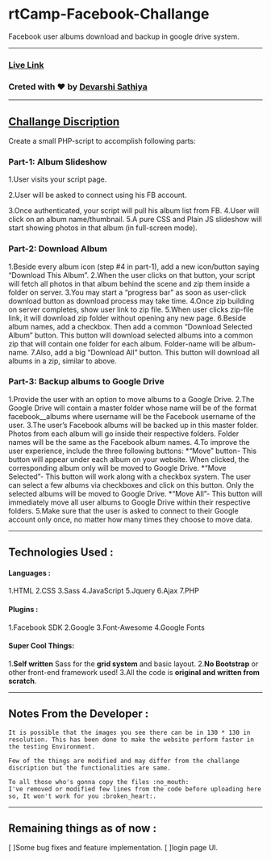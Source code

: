 # rtCamp-Facebook-Challange
Facebook user albums download and backup in google drive system.

-----

### [Live Link](www.test.com)

### Creted with :heart: by [Devarshi Sathiya](https://www.devarshi.xyz)

----

## [Challange Discription](https://careers.rtcamp.com/web-engineer/assignments/#facebook-challenge)
Create a small PHP-script to accomplish following parts:

### Part-1: Album Slideshow
1.User visits your script page.

2.User will be asked to connect using his FB account.

3.Once authenticated, your script will pull his album list from FB.
4.User will click on an album name/thumbnail.
5.A pure CSS and Plain JS slideshow will start showing photos in that album (in full-screen mode).

### Part-2: Download Album
1.Beside every album icon (step #4 in part-1), add a new icon/button saying “Download This Album”.
2.When the user clicks on that button, your script will fetch all photos in that album behind the scene and zip them inside a folder on server.
3.You may start a “progress bar” as soon as user-click download button as download process may take time.
4.Once zip building on server completes, show user link to zip file.
5.When user clicks zip-file link, it will download zip folder without opening any new page.
6.Beside album names, add a checkbox. Then add a common “Download Selected Album” button. This button will download selected albums into a common zip that will contain one folder for each album. Folder-name will be album-name.
7.Also, add a big “Download All” button. This button will download all albums in a zip, similar to above.

### Part-3: Backup albums to Google Drive
1.Provide the user with an option to move albums to a Google Drive.
2.The Google Drive will contain a master folder whose name will be of the format facebook_<username>_albums where username will be the Facebook username of the user.
3.The user’s Facebook albums will be backed up in this master folder. Photos from each album will go inside their respective folders. Folder names will be the same as the Facebook album names.
4.To improve the user experience, include the three following buttons:
*“Move” button- This button will appear under each album on your website. When clicked, the corresponding album only will be moved to Google Drive.
*“Move Selected”- This button will work along with a checkbox system. The user can select a few albums via checkboxes and click on this button. Only the selected albums will be moved to Google Drive.
*“Move All”- This button will immediately move all user albums to Google Drive within their respective folders.
5.Make sure that the user is asked to connect to their Google account only once, no matter how many times they choose to move data.

---  

## Technologies Used :

#### Languages :
1.HTML
2.CSS
3.Sass
4.JavaScript
5.Jquery
6.Ajax
7.PHP

#### Plugins :
1.Facebook SDK
2.Google
3.Font-Awesome
4.Google Fonts

#### Super Cool Things:
1.**Self written** Sass for the **grid system** and basic layout.
2.**No Bootstrap** or other front-end framework used!
3.All the code is **original and written from scratch**.

----  

## Notes From the Developer :
```
It is possible that the images you see there can be in 130 * 130 in resolution. This has been done to make the website perform faster in the testing Environment.

Few of the things are modified and may differ from the challange discription but the functionalities are same.

To all those who's gonna copy the files :no_mouth:
I've removed or modified few lines from the code before uploading here so, It won't work for you :broken_heart:. 
```
----

## Remaining things as of now :
[ ]Some bug fixes and feature implementation.
[ ]login page UI.


